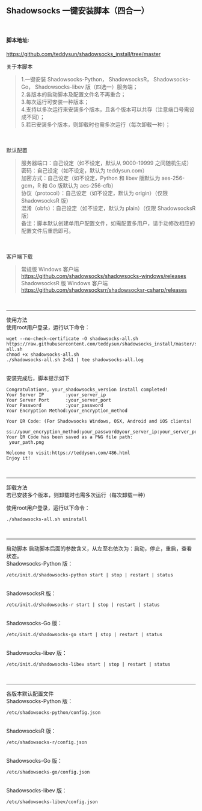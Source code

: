 ## Shadowsocks 一键安装脚本（四合一）</br> 
</br> 

#### 脚本地址:  
https://github.com/teddysun/shadowsocks_install/tree/master  </br>

关于本脚本</br> 
>1.一键安装 Shadowsocks-Python， ShadowsocksR， Shadowsocks-Go， Shadowsocks-libev 版（四选一）服务端；</br> 
2.各版本的启动脚本及配置文件名不再重合；</br> 
3.每次运行可安装一种版本；</br> 
4.支持以多次运行来安装多个版本，且各个版本可以共存（注意端口号需设成不同）；</br> 
5.若已安装多个版本，则卸载时也需多次运行（每次卸载一种）；</br> 


</br> 
</br> 
默认配置</br>

>服务器端口：自己设定（如不设定，默认从 9000-19999 之间随机生成）</br> 
密码：自己设定（如不设定，默认为 teddysun.com）</br> 
加密方式：自己设定（如不设定，Python 和 libev 版默认为 aes-256-gcm，R 和 Go 版默认为 aes-256-cfb）</br> 
协议（protocol）：自己设定（如不设定，默认为 origin）（仅限 ShadowsocksR 版）</br> 
混淆（obfs）：自己设定（如不设定，默认为 plain）（仅限 ShadowsocksR 版）</br> 
备注：脚本默认创建单用户配置文件，如需配置多用户，请手动修改相应的配置文件后重启即可。</br> 


</br> 
</br> 
客户端下载</br> 

>常规版 Windows 客户端</br> 
https://github.com/shadowsocks/shadowsocks-windows/releases</br> 
ShadowsocksR 版 Windows 客户端</br> 
https://github.com/shadowsocksrr/shadowsocksr-csharp/releases
</br> 

---
使用方法</br> 
使用root用户登录，运行以下命令：
```
wget --no-check-certificate -O shadowsocks-all.sh https://raw.githubusercontent.com/teddysun/shadowsocks_install/master/shadowsocks-all.sh
chmod +x shadowsocks-all.sh
./shadowsocks-all.sh 2>&1 | tee shadowsocks-all.log
```

</br> 
安装完成后，脚本提示如下</br> 

```
Congratulations, your_shadowsocks_version install completed!
Your Server IP        :your_server_ip
Your Server Port      :your_server_port
Your Password         :your_password
Your Encryption Method:your_encryption_method

Your QR Code: (For Shadowsocks Windows, OSX, Android and iOS clients)
 ss://your_encryption_method:your_password@your_server_ip:your_server_port
Your QR Code has been saved as a PNG file path:
 your_path.png

Welcome to visit:https://teddysun.com/486.html
Enjoy it!
```
</br> 

---
卸载方法</br> 
若已安装多个版本，则卸载时也需多次运行（每次卸载一种）</br> 

使用root用户登录，运行以下命令：</br> 


```
./shadowsocks-all.sh uninstall
```
</br>

---
启动脚本
启动脚本后面的参数含义，从左至右依次为：启动，停止，重启，查看状态。</br> 
Shadowsocks-Python 版：</br>

```
/etc/init.d/shadowsocks-python start | stop | restart | status
```

</br>
ShadowsocksR 版：</br>

```
/etc/init.d/shadowsocks-r start | stop | restart | status
```

</br>
Shadowsocks-Go 版：</br>

```
/etc/init.d/shadowsocks-go start | stop | restart | status
```

</br>
Shadowsocks-libev 版：</br>

```
/etc/init.d/shadowsocks-libev start | stop | restart | status
```
</br>

---
各版本默认配置文件</br>
Shadowsocks-Python 版：</br>

```
/etc/shadowsocks-python/config.json
```

</br>
ShadowsocksR 版：</br>

```
/etc/shadowsocks-r/config.json
```

</br>
Shadowsocks-Go 版：

```
/etc/shadowsocks-go/config.json
```

</br>
Shadowsocks-libev 版：

```
/etc/shadowsocks-libev/config.json
```



